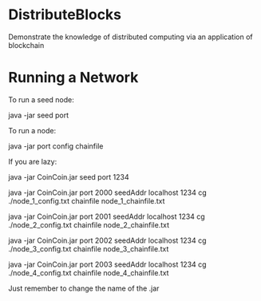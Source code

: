 # DistributeBlocks
Demonstrate the knowledge of distributed computing via an application of blockchain


# Running a Network

To run a seed node:

java -jar <theJarFile> seed port <port>


To run a node:

java -jar <theJarFile> port <port> config <configFile> chainfile <chainfile>


If you are lazy:

java -jar CoinCoin.jar seed port 1234

java -jar CoinCoin.jar port 2000 seedAddr localhost 1234 cg ./node_1_config.txt chainfile node_1_chainfile.txt

java -jar CoinCoin.jar port 2001 seedAddr localhost 1234 cg ./node_2_config.txt chainfile node_2_chainfile.txt

java -jar CoinCoin.jar port 2002 seedAddr localhost 1234 cg ./node_3_config.txt chainfile node_3_chainfile.txt

java -jar CoinCoin.jar port 2003 seedAddr localhost 1234 cg ./node_4_config.txt chainfile node_4_chainfile.txt

Just remember to change the name of the .jar
